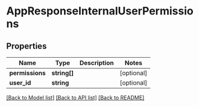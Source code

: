 # AppResponseInternalUserPermissions

## Properties
Name | Type | Description | Notes
------------ | ------------- | ------------- | -------------
**permissions** | **string[]** |  | [optional] 
**user_id** | **string** |  | [optional] 

[[Back to Model list]](../README.md#documentation-for-models) [[Back to API list]](../README.md#documentation-for-api-endpoints) [[Back to README]](../README.md)


